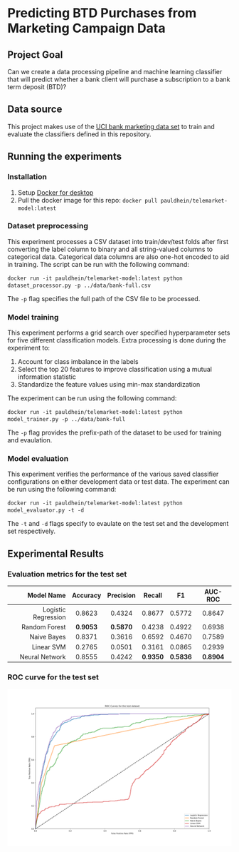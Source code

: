 # Predicting BTD Purchases from Marketing Campaign Data

## Project Goal

Can we create a data processing pipeline and machine learning classifier that will predict whether a bank client will purchase a subscription to a bank term deposit (BTD)?

## Data source

This project makes use of the [UCI bank marketing data set](https://archive.ics.uci.edu/ml/datasets/Bank+Marketing#) to train and evaluate the classifiers defined in this repository.

## Running the experiments

### Installation

1. Setup [Docker for desktop](https://www.docker.com/products/docker-desktop)
2. Pull the docker image for this repo: `docker pull pauldhein/telemarket-model:latest`

### Dataset preprocessing

This experiment processes a CSV dataset into train/dev/test folds after first converting the label column to binary and all string-valued columns to categorical data. Categorical data columns are also one-hot encoded to aid in training. The script can be run with the following command:

```shell
docker run -it pauldhein/telemarket-model:latest python dataset_processor.py -p ../data/bank-full.csv
```

The `-p` flag specifies the full path of the CSV file to be processed.

### Model training

This experiment performs a grid search over specified hyperparameter sets for five different classification models. Extra processing is done during the experiment to:

1. Account for class imbalance in the labels
2. Select the top 20 features to improve classification using a mutual information statistic
3. Standardize the feature values using min-max standardization

The experiment can be run using the following command:

```shell
docker run -it pauldhein/telemarket-model:latest python model_trainer.py -p ../data/bank-full
```

The `-p` flag provides the prefix-path of the dataset to be used for training and evaulation.

### Model evaluation

This experiment verifies the performance of the various saved classifier configurations on either development data or test data. The experiment can be run using the following command:

```shell
docker run -it pauldhein/telemarket-model:latest python model_evaluator.py -t -d
```

The `-t` and `-d` flags specify to evaulate on the test set and the development set respectively.

## Experimental Results

### Evaluation metrics for the test set

| Model Name | Accuracy | Precision | Recall | F1 | AUC-ROC |
| ---: | :---: | :---: | :---: | :---: | :---: |
| Logistic Regression | 0.8623 | 0.4324 | 0.8677 | 0.5772 | 0.8647 |
| Random Forest       | **0.9053** | **0.5870** | 0.4238 | 0.4922 | 0.6938 |
| Naive Bayes         | 0.8371 | 0.3616 | 0.6592 | 0.4670 | 0.7589 |
| Linear SVM          | 0.2765 | 0.0501 | 0.3161 | 0.0865 | 0.2939 |
| Neural Network      | 0.8555 | 0.4242 | **0.9350** | **0.5836** | **0.8904** |

### ROC curve for the test set

![Multi-model ROC curves](data/roc_test.png)
